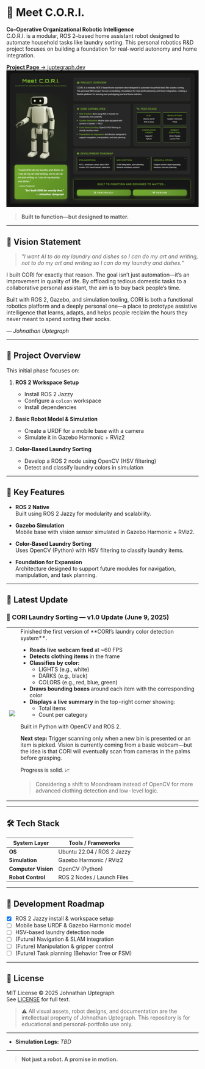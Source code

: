 # 🤖 Meet C.O.R.I. 
**Co-Operative Organizational Robotic Intelligence**  
C.O.R.I. is a modular, ROS 2–based home assistant robot designed to automate household tasks like laundry sorting. This personal robotics R&D project focuses on building a foundation for real-world autonomy and home integration.


 [**Project Page** → juptegraph.dev](https://juptegraph.dev)
![CORI prototype](assets/concept-art/cori_portfolio_view.png)


> **Built to function—but designed to matter.**

---


## 🧠 Vision Statement

> _"I want AI to do my laundry and dishes so I can do my art and writing, not to do my art and writing so I can do my laundry and dishes."_  

I built CORI for exactly that reason. The goal isn’t just automation—it’s an improvement in quality of life. By offloading tedious domestic tasks to a collaborative personal assistant, the aim is to buy back people’s time.

Built with ROS 2, Gazebo, and simulation tooling, CORI is both a functional robotics platform and a deeply personal one—a place to prototype assistive intelligence that learns, adapts, and helps people reclaim the hours they never meant to spend sorting their socks.

— *Johnathan Uptegraph*

---

## 🚀 Project Overview

This initial phase focuses on:

1. **ROS 2 Workspace Setup**  
   - Install ROS 2 Jazzy  
   - Configure a `colcon` workspace  
   - Install dependencies

2. **Basic Robot Model & Simulation**  
   - Create a URDF for a mobile base with a camera  
   - Simulate it in Gazebo Harmonic + RViz2

3. **Color-Based Laundry Sorting**  
   - Develop a ROS 2 node using OpenCV (HSV filtering)  
   - Detect and classify laundry colors in simulation

---

## 🧠 Key Features

- **ROS 2 Native**  
  Built using ROS 2 Jazzy for modularity and scalability.

- **Gazebo Simulation**  
  Mobile base with vision sensor simulated in Gazebo Harmonic + RViz2.

- **Color-Based Laundry Sorting**  
  Uses OpenCV (Python) with HSV filtering to classify laundry items.

- **Foundation for Expansion**  
  Architecture designed to support future modules for navigation, manipulation, and task planning.

---

##  📢 Latest Update

### 🧺 CORI Laundry Sorting — v1.0 Update (June 9, 2025)

<table>
  <tr>
    <td><img src="assets/gifs/openCV_Color_Sort_Test.gif" width="320"/></td>
    <td>Finished the first version of **CORI’s laundry color detection system**.

- **Reads live webcam feed** at ~60 FPS  
- **Detects clothing items** in the frame  
- **Classifies by color:**  
  - LIGHTS (e.g., white)  
  - DARKS (e.g., black)  
  - COLORS (e.g., red, blue, green)  
- **Draws bounding boxes** around each item with the corresponding color  
- **Displays a live summary** in the top-right corner showing:  
  - Total items  
  - Count per category

Built in Python with OpenCV and ROS 2.

**Next step:** Trigger scanning only when a new bin is presented or an item is picked. Vision is currently coming from a basic webcam—but the idea is that CORI will eventually scan from cameras in the palms before grasping.

Progress is solid. 📈  

> Considering a shift to Moondream instead of OpenCV for more advanced clothing detection and low-level logic.

</td>
  </tr>
</table>

---

## 🛠️ Tech Stack

| **System Layer**     | **Tools / Frameworks**           |
|----------------------|----------------------------------|
| **OS**               | Ubuntu 22.04 / ROS 2 Jazzy       |
| **Simulation**       | Gazebo Harmonic / RViz2          |
| **Computer Vision**  | OpenCV (Python)                  |
| **Robot Control**    | ROS 2 Nodes / Launch Files       |

---

## 🔄 Development Roadmap

- [x] ROS 2 Jazzy install & workspace setup  
- [ ] Mobile base URDF & Gazebo Harmonic model  
- [ ] HSV-based laundry detection node  
- [ ] (Future) Navigation & SLAM integration  
- [ ] (Future) Manipulation & gripper control  
- [ ] (Future) Task planning (Behavior Tree or FSM)

---

## 📜 License

MIT License © 2025 Johnathan Uptegraph  
See [LICENSE](LICENSE) for full text.

> ⚠️ All visual assets, robot designs, and documentation are the intellectual property of Johnathan Uptegraph. This repository is for educational and personal-portfolio use only.

---

- **Simulation Logs:** *TBD*

---

> **Not just a robot. A promise in motion.**
